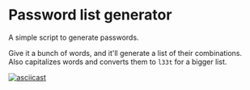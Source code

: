 # Password list generator

A simple script to generate passwords.

Give it a bunch of words, and it'll generate a list of their combinations. \
Also capitalizes words and converts them to `l33t` for a bigger list.

[![asciicast](https://asciinema.org/a/kQe4nft2m9fM3G9oqQh5UAOUR.svg)](https://asciinema.org/a/kQe4nft2m9fM3G9oqQh5UAOUR)
